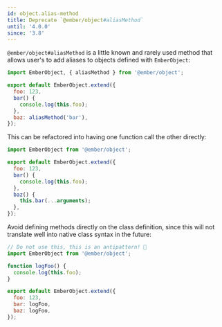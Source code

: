 ```yaml
---
id: object.alias-method
title: Deprecate `@ember/object#aliasMethod`
until: '4.0.0'
since: '3.8'
---
```


`@ember/object#aliasMethod` is a little known and rarely used method that allows
user's to add aliases to objects defined with `EmberObject`:

```js
import EmberObject, { aliasMethod } from '@ember/object';

export default EmberObject.extend({
  foo: 123,
  bar() {
    console.log(this.foo);
  },
  baz: aliasMethod('bar'),
});
```

This can be refactored into having one function call the other directly:

```js
import EmberObject from '@ember/object';

export default EmberObject.extend({
  foo: 123,
  bar() {
    console.log(this.foo);
  },
  baz() {
    this.bar(...arguments);
  },
});
```

Avoid defining methods directly on the class definition, since this will not
translate well into native class syntax in the future:

```js
// Do not use this, this is an antipattern! 🛑
import EmberObject from '@ember/object';

function logFoo() {
  console.log(this.foo);
}

export default EmberObject.extend({
  foo: 123,
  bar: logFoo,
  baz: logFoo,
});
```
